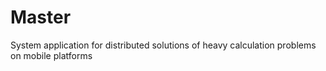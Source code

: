 Master
======

System application for distributed solutions of heavy calculation problems on mobile platforms
